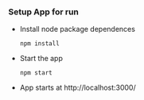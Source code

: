 ### Setup App for run
- Install node package dependences
  ```
  npm install
  ```
- Start the app
  ```
  npm start
  ```
- App starts at http://localhost:3000/

